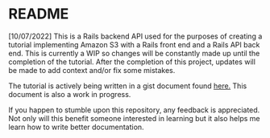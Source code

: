 # README

[10/07/2022]
This is a Rails backend API used for the purposes of creating a tutorial implementing Amazon S3 with a Rails front end and a Rails API back end. This is currently a WIP so changes will be constantly made up until the completion of the tutorial. After the completion of this project, updates will be made to add context and/or fix some mistakes.

The tutorial is actively being written in a gist document found [here.](https://gist.github.com/arnaldoaparicio/d4fc59efcbfeda30f1e38b4c544ce7f0) This document is also a work in progress.

If you happen to stumble upon this repository, any feedback is appreciated. Not only will this benefit someone interested in learning but it also helps me learn how to write better documentation.
